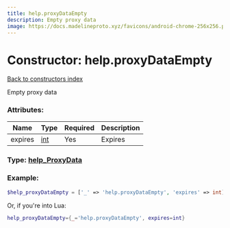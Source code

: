 ```yaml
---
title: help.proxyDataEmpty
description: Empty proxy data
image: https://docs.madelineproto.xyz/favicons/android-chrome-256x256.png
---
```

# Constructor: help.proxyDataEmpty  
[Back to constructors index](index.md)



Empty proxy data

### Attributes:

| Name     |    Type       | Required | Description |
|----------|---------------|----------|-------------|
|expires|[int](../types/int.md) | Yes|Expires|



### Type: [help\_ProxyData](../types/help_ProxyData.md)


### Example:

```php
$help_proxyDataEmpty = ['_' => 'help.proxyDataEmpty', 'expires' => int];
```  


Or, if you're into Lua:

```lua
help_proxyDataEmpty={_='help.proxyDataEmpty', expires=int}

```


